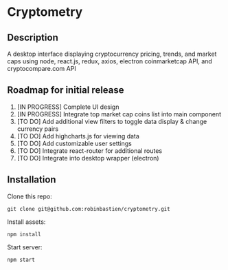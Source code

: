 # Cryptometry

## Description
A desktop interface displaying cryptocurrency pricing, trends, and market caps using node, react.js, redux, axios, electron coinmarketcap API, and cryptocompare.com API

## Roadmap for initial release
  1. [IN PROGRESS] Complete UI design
  2. [IN PROGRESS] Integrate top market cap coins list into main component
  3. [TO DO] Add additional view filters to toggle data display & change currency pairs
  4. [TO DO] Add highcharts.js for viewing data
  5. [TO DO] Add customizable user settings
  6. [TO DO] Integrate react-router for additional routes
  7. [TO DO] Integrate into desktop wrapper (electron)

## Installation
Clone this repo:
```
git clone git@github.com:robinbastien/cryptometry.git
```

Install assets:
```
npm install
```

Start server:
```
npm start
```
